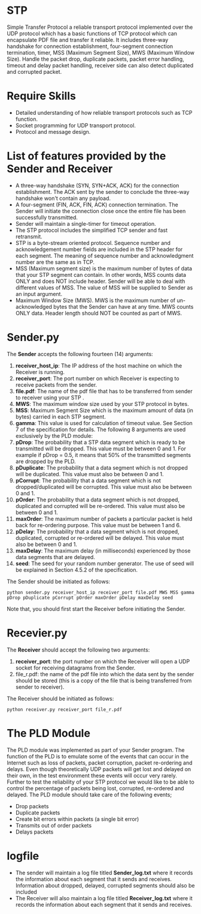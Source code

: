 # STP
Simple Transfer Protocol
a reliable transport protocol implemented over the UDP protocol which has a basic functions of TCP protocol which can encapsulate PDF file and transfer it reliable. It includes three-way handshake for connection establishment, four-segment connection termination, timer, MSS (Maximum Segment Size), MWS (Maximum Window Size). Handle the packet drop, duplicate packets, packet error handling, timeout and delay packet handling, receiver side can also detect duplicated and corrupted packet. 

# Require Skills
* Detailed understanding of how reliable transport protocols such as TCP function.
* Socket programming for UDP transport protocol.
* Protocol and message design.

# List of features provided by the Sender and Receiver
* A three-way handshake (SYN, SYN+ACK, ACK) for the connection establishment. The ACK sent by the sender to conclude the three-way handshake won't contain any payload.
* A four-segment (FIN, ACK, FIN, ACK) connection termination. The Sender will initiate the connection close once the entire file has been successfully transmitted.
* Sender will maintain a single-timer for timeout operation. 
* The STP protocol includes the simplified TCP sender and fast retransmit.
* STP is a byte-stream oriented protocol. Sequence number and acknowledgement number fields are included in the STP header for each segment. The meaning of sequence number and acknowledgment number are the same as in TCP.
* MSS (Maximum segment size) is the maximum number of bytes of data that your STP segment can
contain. In other words, MSS counts data ONLY and does NOT include header. Sender will be able to deal with different values of MSS. The value of MSS will be supplied to Sender as an input argument.
* Maximum Window Size (MWS). MWS is the maximum number of un-acknowledged bytes that the Sender can have at any time. MWS counts ONLY data. Header length should NOT be counted as part of MWS.

# Sender.py
The <b>Sender</b> accepts the following fourteen (14) arguments:
1. <b>receiver_host_ip</b>: The IP address of the host machine on which the Receiver is running.
2. <b>receiver_port</b>: The port number on which Receiver is expecting to receive packets from the
sender.
3. <b>file.pdf</b>: The name of the pdf file that has to be transferred from sender to receiver using your STP .
4. <b>MWS</b>: The maximum window size used by your STP protocol in bytes. 
5. <b>MSS</b>: Maximum Segment Size which is the maximum amount of data (in bytes) carried in each STP segment. 
6. <b>gamma</b>: This value is used for calculation of timeout value. See Section 7 of the specification for details.
The following 8 arguments are used exclusively by the PLD module:
7. <b>pDrop</b>: The probability that a STP data segment which is ready to be transmitted will be dropped. This value must be between 0 and 1. For example if pDrop = 0.5, it means that 50% of the transmitted segments are dropped by the PLD.
8. <b>pDuplicate</b>: The probability that a data segment which is not dropped will be duplicated. This value must also be between 0 and 1.
9. <b>pCorrupt</b>: The probability that a data segment which is not dropped/duplicated will be corrupted. This value must also be between 0 and 1.
10. <b>pOrder</b>: The probability that a data segment which is not dropped, duplicated and corrupted will be re-ordered. This value must also be between 0 and 1.
11. <b>maxOrder</b>: The maximum number of packets a particular packet is held back for re-ordering purpose. This value must be between 1 and 6.
12. <b>pDelay</b>: The probability that a data segment which is not dropped, duplicated, corrupted or re-ordered will be delayed. This value must also be between 0 and 1.
13. <b>maxDelay</b>: The maximum delay (in milliseconds) experienced by those data segments that are delayed.
14. <b>seed</b>: The seed for your random number generator. The use of seed will be explained in Section 4.5.2 of the specification.

The Sender should be initiated as follows:
```
python sender.py receiver_host_ip receiver_port file.pdf MWS MSS gamma pDrop pDuplicate pCorrupt pOrder maxOrder pDelay maxDelay seed
```
Note that, you should first start the Receiver before initiating the Sender.

# Recevier.py
The <b>Receiver</b> should accept the following two arguments:
1. <b>receiver_port</b>: the port number on which the Receiver will open a UDP socket for receiving datagrams from the Sender.
2. </b>file_r.pdf</b>: the name of the pdf file into which the data sent by the sender should be stored (this is a copy of the file that is being transferred from sender to receiver).

The Receiver should be initiated as follows:
```
python receiver.py receiver_port file_r.pdf
```
# The PLD Module
The PLD module was implemented as part of your Sender program. The function of the PLD is to emulate some of the events that can occur in the Internet such as loss of packets, packet corruption, packet re-ordering and delays. Even though theoretically UDP packets will get lost and delayed on their own, in the test environment these events will occur very rarely. Further to test the reliability of your STP protocol we would like to be able to control the percentage of packets being lost, corrupted, re-ordered and delayed. The PLD module should take care of the following events;
* Drop packets
* Duplicate packets
* Create bit errors within packets (a single bit error)
* Transmits out of order packets
* Delays packets

# logfile
* The sender will maintain a log file titled <b>Sender_log.txt</b> where it records the information about each segment that it sends and receives. Information about dropped, delayed, corrupted segments should also be included
* The Receiver will also maintain a log file titled <b>Receiver_log.txt</b> where it records the information about each segment that it sends and receives.
 


